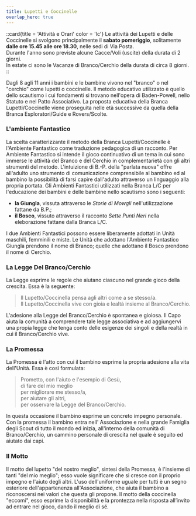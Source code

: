 ```yaml
---
title: Lupetti e Coccinelle
overlap_hero: true
---
```


::card{title = 'Attività e Orari' color = 'lc'}
Le attività dei Lupetti e delle Coccinelle si svolgono principalmente il **sabato pomeriggio**, solitamente **dalle ore 15.45 alle ore 18.30**, nelle sedi di Via Posta.  
Durante l'anno sono previste alcune Cacce/Voli (uscite) della durata di 2 giorni.  
In estate ci sono le Vacanze di Branco/Cerchio della durata di circa 8 giorni.  
::

Dagli 8 agli 11 anni i bambini e le bambine vivono nel "branco" o nel "cerchio" come lupetti o coccinelle. Il metodo educativo utilizzato è quello dello scautismo i cui fondamenti si trovano nell'opera di Baden-Powell, nello Statuto e nel Patto Associativo. La proposta educativa della Branca Lupetti/Coccinelle viene proseguita nelle età successive da quella della Branca Esploratori/Guide e  Rovers/Scolte.

### L'ambiente Fantastico

La scelta caratterizzante il metodo della Branca Lupetti/Coccinelle è l'Ambiente Fantastico come traduzione pedagogica di un racconto. Per Ambiente Fantastico si intende il gioco continuativo di un tema in cui sono immerse le attività del Branco e del Cerchio in complementarietà con gli altri strumenti del metodo. L'intuizione di B.-P. della "parlata nuova" offre all'adulto uno strumento di comunicazione comprensibile al bambino ed al bambino la possibilità  di farsi capire dall'adulto attraverso un linguaggio alla propria portata.
Gli Ambienti Fantastici utilizzati nella Branca L/C per l'educazione dei bambini e delle bambine nello scautismo sono i seguenti: 

- __la Giungla__, vissuta attraverso le _Storie di Mowgli_ nell'utilizzazione fattane da B.P.;
- __il Bosco__, vissuto attraverso il racconto _Sette Punti Neri_ nella eleborazione fattane dalla Branca L/C.

I due Ambienti Fantastici possono essere  liberamente adottati in Unità maschili, femminili e miste. Le Unità che adottano l'Ambiente Fantastico Giungla prendono il nome di Branco; quelle che adottano il  Bosco prendono il nome di Cerchio.

### La Legge Del Branco/Cerchio

La Legge esprime le regole che aiutano ciascuno nel grande gioco della crescita. Essa è la seguente:

>Il Lupetto/Coccinella pensa agli altri come a se stesso/a.  
>Il Lupetto/Coccinella vive con gioia e lealtà insieme al Branco/Cerchio.

L'adesione alla Legge del Branco/Cerchio è spontanea e gioiosa. Il Capo aiuta la comunità a comprendere tale legge associativa e ad aggiungervi una propia legge che tenga conto delle esigenze dei singoli e della realtà in cui il Branco/Cerchio vive.

### La Promessa

La Promessa è l'atto con cui il bambino esprime la propria adesione alla vita dell'Unità. Essa è così formulata:

>Prometto, con l'aiuto e l'esempio di Gesù,  
>di fare del mio meglio   
>per migliorare me stesso/a,  
>per aiutare gli altri,  
>per osservare la Legge del Branco/Cerchio.  

In questa occasione il bambino esprime un concreto impegno personale. Con la promessa il bambino entra nell' Associazione e nella grande Famiglia degli Scout di tutto il mondo ed inizia, all'interno della comunità di Branco/Cerchio, un cammino personale di crescita nel quale è seguito ed aiutato dai capi.

### Il Motto
Il motto del lupetto "del nostro meglio", sintesi della Promessa, è l'insieme di tanti "del mio meglio"; esso vuole significare che si cresce con il  proprio impegno e l'aiuto degli altri. L'uso dell'uniforme uguale per tutti è un  segno esteriore dell'appartenenza all'Associazione, che aiuta il bambino a riconoscersi nei valori che questa gli propone.
Il motto della coccinella "eccomi", esso esprime la disponibilità e la prontezza nella risposta all’invito ad entrare nel gioco, dando il meglio di sé. 